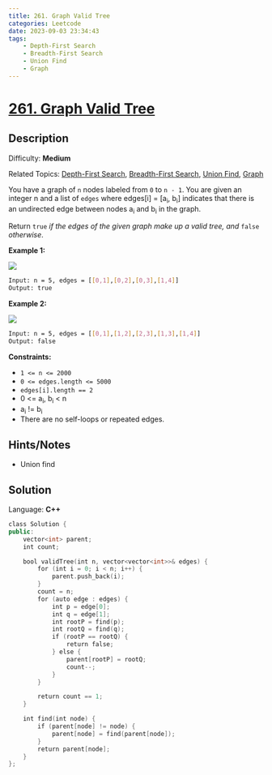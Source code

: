 ```yaml
---
title: 261. Graph Valid Tree
categories: Leetcode
date: 2023-09-03 23:34:43
tags:
    - Depth-First Search
    - Breadth-First Search
    - Union Find
    - Graph
---
```


# [261\. Graph Valid Tree](https://leetcode.com/problems/graph-valid-tree/)

## Description

Difficulty: **Medium**

Related Topics: [Depth-First Search](https://leetcode.com/tag/https://leetcode.com/tag/depth-first-search//), [Breadth-First Search](https://leetcode.com/tag/https://leetcode.com/tag/breadth-first-search//), [Union Find](https://leetcode.com/tag/https://leetcode.com/tag/union-find//), [Graph](https://leetcode.com/tag/https://leetcode.com/tag/graph//)

You have a graph of `n` nodes labeled from `0` to `n - 1`. You are given an integer n and a list of `edges` where edges[i] = [a<sub>i</sub>, b<sub>i</sub>] indicates that there is an undirected edge between nodes a<sub>i</sub> and b<sub>i</sub> in the graph.

Return `true` _if the edges of the given graph make up a valid tree, and_ `false` _otherwise_.

**Example 1:**

![](https://assets.leetcode.com/uploads/2021/03/12/tree1-graph.jpg)

```bash
Input: n = 5, edges = [[0,1],[0,2],[0,3],[1,4]]
Output: true
```

**Example 2:**

![](https://assets.leetcode.com/uploads/2021/03/12/tree2-graph.jpg)

```bash
Input: n = 5, edges = [[0,1],[1,2],[2,3],[1,3],[1,4]]
Output: false
```

**Constraints:**

* `1 <= n <= 2000`
* `0 <= edges.length <= 5000`
* `edges[i].length == 2`
* 0 <= a<sub>i</sub>, b<sub>i</sub> < n
* a<sub>i</sub> != b<sub>i</sub>
* There are no self-loops or repeated edges.

## Hints/Notes

* Union find

## Solution

Language: **C++**

```C++
class Solution {
public:
    vector<int> parent;
    int count;

    bool validTree(int n, vector<vector<int>>& edges) {
        for (int i = 0; i < n; i++) {
            parent.push_back(i);
        }
        count = n;
        for (auto edge : edges) {
            int p = edge[0];
            int q = edge[1];
            int rootP = find(p);
            int rootQ = find(q);
            if (rootP == rootQ) {
                return false;
            } else {
                parent[rootP] = rootQ;
                count--;
            }
        }

        return count == 1;
    }

    int find(int node) {
        if (parent[node] != node) {
            parent[node] = find(parent[node]);
        }
        return parent[node];
    }
};
```
